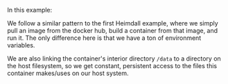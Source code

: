 In this example:

We follow a similar pattern to the first Heimdall example, where we simply pull an image from the docker hub, build a container from that image, and run it. The only difference here is that we have a ton of environment variables.

We are also linking the container's interior directory `/data` to a directory on the host filesystem, so we get constant, persistent access to the files this container makes/uses on our host system.
